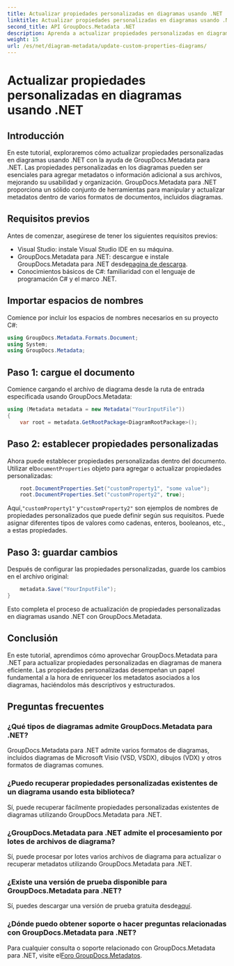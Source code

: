 ```yaml
---
title: Actualizar propiedades personalizadas en diagramas usando .NET
linktitle: Actualizar propiedades personalizadas en diagramas usando .NET
second_title: API GroupDocs.Metadata .NET
description: Aprenda a actualizar propiedades personalizadas en diagramas usando .NET con GroupDocs.Metadata para .NET. Mejore los metadatos con facilidad.
weight: 15
url: /es/net/diagram-metadata/update-custom-properties-diagrams/
---
```


# Actualizar propiedades personalizadas en diagramas usando .NET

## Introducción
En este tutorial, exploraremos cómo actualizar propiedades personalizadas en diagramas usando .NET con la ayuda de GroupDocs.Metadata para .NET. Las propiedades personalizadas en los diagramas pueden ser esenciales para agregar metadatos o información adicional a sus archivos, mejorando su usabilidad y organización. GroupDocs.Metadata para .NET proporciona un sólido conjunto de herramientas para manipular y actualizar metadatos dentro de varios formatos de documentos, incluidos diagramas.
## Requisitos previos
Antes de comenzar, asegúrese de tener los siguientes requisitos previos:
- Visual Studio: instale Visual Studio IDE en su máquina.
-  GroupDocs.Metadata para .NET: descargue e instale GroupDocs.Metadata para .NET desde[pagina de descarga](https://releases.groupdocs.com/metadata/net/).
- Conocimientos básicos de C#: familiaridad con el lenguaje de programación C# y el marco .NET.

## Importar espacios de nombres
Comience por incluir los espacios de nombres necesarios en su proyecto C#:
```csharp
using GroupDocs.Metadata.Formats.Document;
using System;
using GroupDocs.Metadata;
```
## Paso 1: cargue el documento
Comience cargando el archivo de diagrama desde la ruta de entrada especificada usando GroupDocs.Metadata:
```csharp
using (Metadata metadata = new Metadata("YourInputFile"))
{
    var root = metadata.GetRootPackage<DiagramRootPackage>();
```
## Paso 2: establecer propiedades personalizadas
 Ahora puede establecer propiedades personalizadas dentro del documento. Utilizar el`DocumentProperties` objeto para agregar o actualizar propiedades personalizadas:
```csharp
    root.DocumentProperties.Set("customProperty1", "some value");
    root.DocumentProperties.Set("customProperty2", true);
```
 Aquí,`"customProperty1"` y`"customProperty2"` son ejemplos de nombres de propiedades personalizados que puede definir según sus requisitos. Puede asignar diferentes tipos de valores como cadenas, enteros, booleanos, etc., a estas propiedades.
## Paso 3: guardar cambios
Después de configurar las propiedades personalizadas, guarde los cambios en el archivo original:
```csharp
    metadata.Save("YourInputFile");
}
```
Esto completa el proceso de actualización de propiedades personalizadas en diagramas usando .NET con GroupDocs.Metadata.

## Conclusión
En este tutorial, aprendimos cómo aprovechar GroupDocs.Metadata para .NET para actualizar propiedades personalizadas en diagramas de manera eficiente. Las propiedades personalizadas desempeñan un papel fundamental a la hora de enriquecer los metadatos asociados a los diagramas, haciéndolos más descriptivos y estructurados.

## Preguntas frecuentes
### ¿Qué tipos de diagramas admite GroupDocs.Metadata para .NET?
GroupDocs.Metadata para .NET admite varios formatos de diagramas, incluidos diagramas de Microsoft Visio (VSD, VSDX), dibujos (VDX) y otros formatos de diagramas comunes.
### ¿Puedo recuperar propiedades personalizadas existentes de un diagrama usando esta biblioteca?
Sí, puede recuperar fácilmente propiedades personalizadas existentes de diagramas utilizando GroupDocs.Metadata para .NET.
### ¿GroupDocs.Metadata para .NET admite el procesamiento por lotes de archivos de diagrama?
Sí, puede procesar por lotes varios archivos de diagrama para actualizar o recuperar metadatos utilizando GroupDocs.Metadata para .NET.
### ¿Existe una versión de prueba disponible para GroupDocs.Metadata para .NET?
 Sí, puedes descargar una versión de prueba gratuita desde[aquí](https://releases.groupdocs.com/).
### ¿Dónde puedo obtener soporte o hacer preguntas relacionadas con GroupDocs.Metadata para .NET?
 Para cualquier consulta o soporte relacionado con GroupDocs.Metadata para .NET, visite el[Foro GroupDocs.Metadatos](https://forum.groupdocs.com/c/metadata/14).